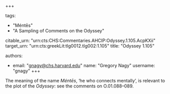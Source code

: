 +++

tags:
- "Méntēs"
- "A Sampling of Comments on the Odyssey"

citable_urn: "urn:cts:CHS:Commentaries.AHCIP:Odyssey.1.105.AcpKXii"
target_urn: "urn:cts:greekLit:tlg0012.tlg002:1.105"
title: "Odyssey 1.105"

authors:
- email: "gnagy@chs.harvard.edu"
  name: "Gregory Nagy"
  username: "gnagy"
+++

<p>The meaning of the name <em>Méntēs</em>, ‘he who connects mentally’, is relevant to the plot of the <em>Odyssey</em>: see the comments on O.01.088–089. </p>